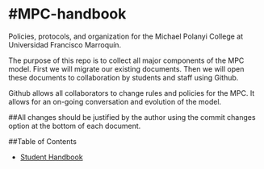 #MPC-handbook
============
Policies, protocols, and organization for the Michael Polanyi College at Universidad Francisco Marroquín.

The purpose of this repo is to collect all major components of the MPC model. First we will migrate our existing documents. Then we will open these documents to collaboration by students and staff using Github.

Github allows all collaborators to change rules and policies for the MPC. It allows for an on-going conversation and evolution of the model. 

##All changes should be justified by the author using the commit changes option at the bottom of each document.

##Table of Contents
* [Student Handbook](/MPC/student-handbook/tableofcontents.md)
